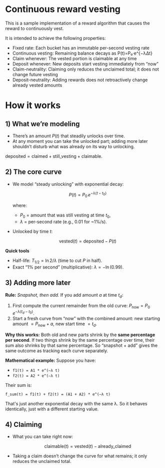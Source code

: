 # Continuous reward vesting

This is a sample implementation of a reward algorithm that causes the reward to continuously vest.

It is intended to achieve the following properties:
* Fixed rate: Each bucket has an immutable per-second vesting rate
* Continuous vesting: Remaining balance decays as P(t)=P₀·e^{−λΔt}
* Claim whenever: The vested portion is claimable at any time
* Deposit whenever: New deposits start vesting immediately from “now”
* Claim-neutrality: Claiming only reduces the unclaimed total; it does not change future vesting
* Deposit-neutrality: Adding rewards does not retroactively change already vested amounts

# How it works

## 1) What we’re modeling

* There’s an amount $P(t)$ that steadily unlocks over time.
* At any moment you can take the unlocked part; adding more later shouldn’t disturb what was already on its way to unlocking.

$\text{deposited} = \text{claimed} + \text{still\_vesting} + \text{claimable}$.

## 2) The core curve

* We model “steady unlocking” with exponential decay:

  $$
  P(t) = P_0\,e^{-\lambda (t - t_0)}
  $$

  where:

  * $P_0$ = amount that was still vesting at time $t_0$,
  * $\lambda$ = per-second rate (e.g., $0.01$ for \~1%/s).
* Unlocked by time $t$:

  $$
  \text{vested}(t)=\text{deposited}-P(t)
  $$

**Quick tools**

* Half-life: $T_{1/2}=\ln 2 / \lambda$ (time to cut $P$ in half).
* Exact “1% per second” (multiplicative): $\lambda = -\ln(0.99)$.

## 3) Adding more later

**Rule:** *Snapshot, then add.*
If you add amount $a$ at time $t_d$:

1. First compute the current remainder from the old curve:
   $P_{\text{now}} = P_0\,e^{-\lambda (t_d - t_0)}$.
2. Start a fresh curve from “now” with the combined amount:
   new starting amount $= P_{\text{now}} + a$, new start time $= t_d$.

**Why this works:** Both old and new parts shrink by the **same percentage per second**. If two things shrink by the same percentage over time, their sum also shrinks by that same percentage. So “snapshot + add” gives the same outcome as tracking each curve separately.

**Mathematical example:**
Suppose you have:
* `f1(t) = A1 * e^(–λ t)`
* `f2(t) = A2 * e^(–λ t)`

Their sum is:
```
f_sum(t) = f1(t) + f2(t) = (A1 + A2) * e^(–λ t)
```

That's just another exponential decay with the same λ. So it behaves identically, just with a different starting value.

## 4) Claiming

* What you can take right now:

  $$
  \text{claimable}(t) = \text{vested}(t) - \text{already\_claimed}
  $$
* Taking a claim doesn’t change the curve for what remains; it only reduces the unclaimed total.


